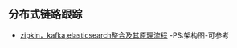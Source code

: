 ## 分布式链路跟踪
- [zipkin，kafka,elasticsearch整合及其原理流程](https://blog.csdn.net/qq_15103197/article/details/82877083) -PS:架构图-可参考
